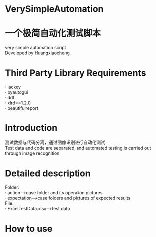 # VerySimpleAutomation 
# 一个极简自动化测试脚本  
very simple automation script  
Developed by Huangxiaocheng  
# Third Party Library Requirements  
· lackey  
· pyautogui  
· ddt  
· xlrd==1.2.0  
· beautifulreport  
# Introduction  
测试数据与代码分离，通过图像识别进行自动化测试  
Test data and code are separated, and automated testing is carried out through image recognition  
# Detailed description  
Folder:  
· action-->case folder and its operation pictures  
· expectation-->case folders and pictures of expected results  
File:  
· ExcelTestData.xlsx-->test data  
# How to use  
